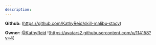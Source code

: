 ```yaml
---
description: 
---
```



**Github:** (https://github.com/KathyReid/skill-malibu-stacy)

**Owner:** [@KathyReid](https://github.com/KathyReid) ![https://avatars2.githubusercontent.com/u/114158?v=4]

